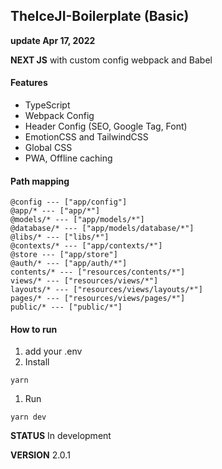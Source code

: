 ## TheIceJI-Boilerplate (Basic)
**update Apr 17, 2022**

**NEXT JS** with custom config webpack and Babel

#### Features

- TypeScript
- Webpack Config
- Header Config (SEO, Google Tag, Font)
- EmotionCSS and TailwindCSS
- Global CSS
- PWA, Offline caching

#### Path mapping

```   
@config --- ["app/config"]
@app/* --- ["app/*"]
@models/* --- ["app/models/*"]
@database/* --- ["app/models/database/*"]
@libs/* --- ["libs/*"]
@contexts/* --- ["app/contexts/*"]
@store --- ["app/store"]
@auth/* --- ["app/auth/*"]
contents/* --- ["resources/contents/*"]
views/* --- ["resources/views/*"]
layouts/* --- ["resources/views/layouts/*"]
pages/* --- ["resources/views/pages/*"]
public/* --- ["public/*"]

````

#### How to run

1. add your .env
2. Install
````
yarn
````
1. Run
````
yarn dev
````

**STATUS** In development

**VERSION** 2.0.1